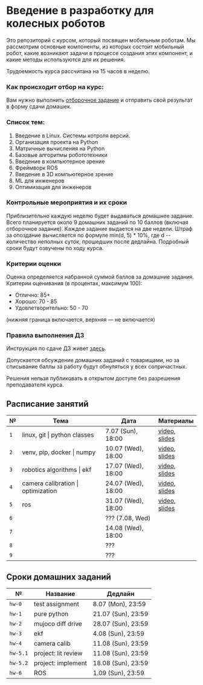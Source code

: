 # Введение в разработку для колесных роботов

Это репозиторий с курсом, который посвящен мобильным роботам. Мы рассмотрим основные компоненты, из которых состоит мобильный робот, какие возникают задачи в процессе создания этих компонент, и какие методы используются для их решения.

Трудоемкость курса рассчитана на 15 часов в неделю.

### Как происходит отбор на курс:
Вам нужно выполнить [отборочное задание](https://github.com/warmhammer/wheeled_robots_intro/tree/main/test_assignment) и отправить свой результат в форму сдачи домашек.

### Список тем:
1. Введение в Linux. Системы котроля версий.
2. Организация проекта на Python
3. Матричные вычисления на Python
4. Базовые алгоритмы робототехники
5. Введение в компьютерное зрение
6. Фреймворк ROS
7. Введение в 3D компьютерное зрение
8. ML для инженеров
9. Оптимизация для инженеров

### Контрольные мероприятия и их сроки
Приблизительно каждую неделю будет выдаваться домашнее задание. Всего планируется около 9 домашних заданий по 10 баллов (включая отборочное задание). Каждое задание выдается на две недели. Штраф за опоздание вычисляется по формуле min(d, 5) * 10%, где d -- количество неполных суток, прошедших после дедлайна. Подробный сроки будут озвучены по ходу курса.

### Критерии оценки
Оценка определяется набранной суммой баллов за домашние задания. Критерии оценивания (в процентах, максимум 100):
* Отлично: 85+
* Хорошо: 70 - 85
* Удовлетворительно: 50 - 70

(нижняя граница включается, верхняя — не включается)

### Правила выполнения ДЗ

Инструкция по сдаче ДЗ живет [здесь](https://github.com/warmhammer/wheeled_robots_intro/tree/main/GIT.md).

Допускается обсуждение домашних заданий с товарищами, но за списывание баллы за работу будут обнуляться у всех сопричастных.

Решения нельзя публиковать в открытом доступе без разрешения преподавателя курса.


## Расписание занятий

| №         | Тема                              | Дата                  | Материалы |
|-----------|---------------------------------------|-----------------------|-----------|
| `1`       | linux, git \| python classes          | 7.07 (Sun), 18:00     | [video](https://youtu.be/gpUaZDVf8Ms), [slides](https://docs.google.com/presentation/d/1bFtvqoGm9mmw2em5YF0iMlQTd0qG3hPaZahPpMy67Y0/edit?usp=sharing) |
| `2`       | venv, pip, docker \| numpy            | 10.07 (Wed), 18:00    | [video](https://youtu.be/h6uJPCfl3W0), [slides](https://docs.google.com/presentation/d/1K1_GDXQQU-d5Oyx6nJNo5DSLzRZGxVDfatIxMsNJnkQ/edit?usp=sharing) |
| `3`       | robotics algorithms \| ekf            | 17.07 (Wed), 18:00    | [video](https://youtu.be/kOqmsgt9zi0), [slides](https://docs.google.com/presentation/d/1d4qIVaG8D9hKw8Xe37uqkCHtaMiPrJuvaDfccJkUkPI/edit?usp=sharing) |
| `4`       | camera calibration \| optimization    | 24.07 (Wed), 18:00    | [video](https://youtu.be/f7-pX7tOpj0), [slides](https://docs.google.com/presentation/d/1kR5cs6kO3cLQ04F0g3_MgHIME2nAgP-ZBN5HD5Li6sY/edit?usp=sharing) |
| `5`       | ros                 | 31.07 (Wed), 18:00    | [video](https://youtu.be/vNQ4BmZ8i2A), [slides](https://docs.google.com/presentation/d/1J6z0YwZLZ6tP3hlSLxahimO6u87USpjpj3sww8npURI/edit?usp=sharing) |
| `6`       |                   | ???  (7.08, Wed)      |           |
| `7`       |                   | 14.08 (Wed), 18:00    |           |
| `8`       |                   | ???                   |           |
| `9`       |                   | ???                   |           |

## Сроки домашних заданий

| №         | Название              | Дедлайн               |
|-----------|-----------------------|-----------------------|
| `hw-0`    | test assignment       | 8.07 (Mon), 23:59     |
| `hw-1`    | pure python           | 21.07 (Sun), 23:59    |
| `hw-2`    | mujoco diff drive     | 28.07 (Sun), 23:59    |
| `hw-3`    | ekf                   | 4.08 (Sun), 23:59     |
| `hw-4`    | camera calib          | 11.08 (Sun), 23:59    |
| `hw-5.1`  | project: lit review   | 11.08 (Sun), 23:59    |
| `hw-5.2`  | project: implement    | 18.08 (Sun), 23:59    |
| `hw-6`    | ROS                   | 1.09 (Sun), 23:59     |